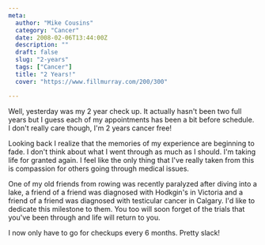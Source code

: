 ```yaml
---
meta:
  author: "Mike Cousins"
  category: "Cancer"
  date: 2008-02-06T13:44:00Z
  description: ""
  draft: false
  slug: "2-years"
  tags: ["Cancer"]
  title: "2 Years!"
  cover: "https://www.fillmurray.com/200/300"

---
```


Well, yesterday was my 2 year check up. It actually hasn't been two full years
but I guess each of my appointments has been a bit before schedule. I don't
really care though, I'm 2 years cancer free!

Looking back I realize that the memories of my experience are beginning to fade.
I don't think about what I went through as much as I should. I'm taking life for
granted again. I feel like the only thing that I've really taken from this is
compassion for others going through medical issues.

One of my old friends from rowing was recently paralyzed after diving into a
lake, a friend of a friend was diagnosed with Hodkgin's in Victoria and a friend
of a friend was diagnosed with testicular cancer in Calgary. I'd like to
dedicate this milestone to them. You too will soon forget of the trials that
you've been through and life will return to you.

I now only have to go for checkups every 6 months. Pretty slack!
